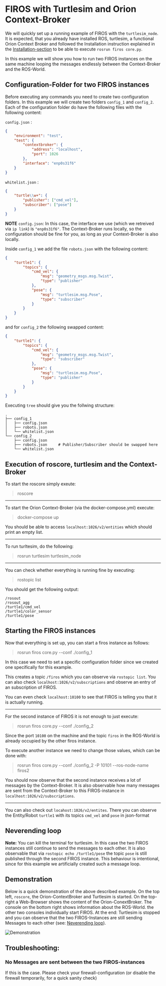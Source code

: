# FIROS with Turtlesim and Orion Context-Broker

We will quickly set up a running example of FIROS with the `turtlesim_node`. It is expected, that you already have
installed ROS, turtlesim, a functional Orion Context Broker and followed the Installation instruction explained in the
[Installation-section](../install/install.md) to be able to execute `rosrun firos core.py`.

In this example we will show you how to run two FIROS instances on the same machine looping the messages endlessly
between the Context-Broker and the ROS-World.

## Configuration-Folder for two FIROS instances

Before executing any commands you need to create two configuration folders. In this example we will create two folders
`config_1` and `config_2`. Each of the configuration folder do have the following files with the following content:

`config.json` :

```json
{
    "environment": "test",
    "test": {
        "contextbroker": {
            "address": "localhost",
            "port": 1026
        },
        "interface": "enp0s31f6"
    }
}
```

`whitelist.json` :

```json
{
    "turtle\\w+": {
        "publisher": ["cmd_vel"],
        "subscriber": ["pose"]
    }
}
```

**NOTE** `config.json`: In this case, the interface we use (which we retreived via `ip link`) is `"enp0s31f6"`. The
Context-Broker runs locally, so the configuration should be fine for you, as long as your Context-Broker is also
locally.

Inside `config_1` we add the file `robots.json` with the following content:

```json
{
    "turtle1": {
        "topics": {
            "cmd_vel": {
                "msg": "geometry_msgs.msg.Twist",
                "type": "publisher"
            },
            "pose": {
                "msg": "turtlesim.msg.Pose",
                "type": "subscriber"
            }
        }
    }
}
```

and for `config_2` the following swapped content:

```json
{
    "turtle1": {
        "topics": {
            "cmd_vel": {
                "msg": "geometry_msgs.msg.Twist",
                "type": "subscriber"
            },
            "pose": {
                "msg": "turtlesim.msg.Pose",
                "type": "publisher"
            }
        }
    }
}
```

Executing `tree` should give you the follwing structure:

```shell
.
├── config_1
│   ├── config.json
│   ├── robots.json
│   └── whitelist.json
└── config_2
    ├── config.json
    ├── robots.json     # Publisher/Subscriber should be swapped here
    └── whitelist.json

```

## Execution of roscore, turtlesim and the Context-Broker

To start the roscore simply exeute:

> roscore

---

To start the Orion Context-Broker (via the docker-compose.yml) execute:

> docker-compose up

You should be able to access `localhost:1026/v2/entities` which should print an empty list.

---

To run turltesim, do the following:

> rosrun turtlesim turtlesim_node

---

You can check whether everything is running fine by executing:

> rostopic list

You should get the following output:

```shell
/rosout
/rosout_agg
/turtle1/cmd_vel
/turtle1/color_sensor
/turtle1/pose
```

## Starting the FIROS instances

Now that everything is set up, you can start a firos instance as follows:

> rosrun firos core.py --conf ./config_1

In this case we need to set a specific configuration folder since we created one specifically for this example.

This creates a topic `/firos` which you can observe via `rostopic list`. You can also check
`localhost:1026/v2/subscriptions` and observe an entry of an subscription of FIROS.

You can even check `localhost:10100` to see that FIROS is telling you that it is actually running.

---

For the second instance of FIROS it is not enough to just execute:

> rosrun firos core.py --conf ./config_2

Since the port `10100` on the machine and the topic `firos` in the ROS-World is already occupied by the other firos
instance.

To execute another instance we need to change those values, which can be done with:

> rosrun firos core.py --conf ./config_2 -P 10101 --ros-node-name firos2

You should now observe that the second instance receives a lot of messages by the Context-Broker. It is also observable
how many messages are sent from the Context-Broker to this FIROS-instance in `localhost:1026/v2/subscriptions`.

---

You can also check out `locahost:1026/v2/entites`. There you can observe the Entity/Robot `turtle1` with its topics
`cmd_vel` and `pose` in json-format

## Neverending loop

**Note:** You can kill the terminal for turtlesim. In this case the two FIROS instances still continue to send the
messages to each other. It is also observable that via `rostopic echo /turtle1/pose` the topic `pose` is still published
through the second FIROS instance. This behaviour is intentional, since for this example we artificially created such a
message loop.

## Demonstration

Below is a quick demonstration of the above described example. On the top left, `roscore`, the Orion-ContextBroker and
Turtlesim is started. On the top-right a Web-Browser shows the content of the Orion-ConextBroker. The console on the
bottom right shows information about the ROS-World. the other two consoles individually start FIROS. At the end:
Turtlesim is stopped and you can observe that the two FIROS-Instances are still sending Messages to each other (see:
[Neverending loop](#Neverending%20loop)).

![Demonstration](../media/turtlesim_example.gif)

## Troubleshooting:

### No Messages are sent between the two FIROS-instances

If this is the case. Please check your firewall-configuration (or disable the firewall temporarily, for a quick sanity
check)
